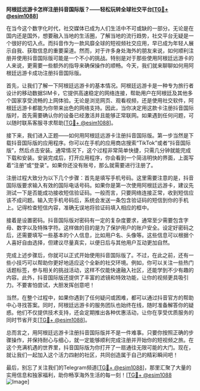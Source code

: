 **阿根廷远游卡怎样注册抖音国际版？——轻松玩转全球社交平台[[TG💪+ @esim1088](https://t.me/s/esim1088)]**

在当今这个数字化时代，社交媒体已成为人们生活中不可或缺的一部分。无论是在国内还是国外，想要融入当地的生活圈，了解当地的流行趋势，社交平台无疑是一个很好的切入点。而抖音作为一款风靡全球的短视频社交应用，早已成为年轻人展示自我、获取信息的重要渠道。然而，对于许多身处海外的朋友来说，如何顺利注册并使用抖音国际版可能是一个不小的挑战。特别是对于那些使用阿根廷远游卡的人来说，更需要一些额外的指导来确保操作的顺畅。今天，我们就来聊聊如何用阿根廷远游卡成功注册抖音国际版。

首先，让我们了解一下阿根廷远游卡的基本情况。阿根廷远游卡是一种专为旅行者设计的移动数据SIM卡，它提供高速稳定的网络连接，帮助用户在阿根廷及其他多个国家享受流畅的上网体验。无论是浏览网页、观看视频，还是使用社交软件，阿根廷远游卡都能为你带来出色的网络支持。因此，当你决定用这款卡注册抖音国际版时，首先需要确认你的设备已经激活并且能够正常联网。如果遇到任何问题，可以随时联系客服寻求帮助[[TG💪+ @esim1088](https://t.me/s/esim1088)]。

接下来，我们进入正题——如何用阿根廷远游卡注册抖音国际版。第一步当然是下载抖音国际版的应用程序。你可以在手机的应用商店搜索“TikTok”或者“抖音国际版”，然后点击安装。通常情况下，这个过程非常简单快捷，只需几分钟就能完成下载和安装。安装完成后，打开应用程序，你会看到一个简洁明快的界面，上面写着“注册”或“登录”。如果你还没有账号，那么就需要进行注册了。

注册过程大致分为以下几个步骤：首先是填写手机号码。这里需要注意的是，抖音国际版要求输入有效的国际电话号码。如果你是第一次使用阿根廷远游卡，建议先测试一下是否能成功接收短信验证码。一般而言，只要网络连接正常，收到短信应该不成问题。输入完手机号码后，系统会发送一条包含验证码的短信到你的手机上。记得检查短信内容，准确无误地将验证码填入相应的框中。

接着是设置密码。抖音国际版对密码有一定的复杂度要求，通常至少需要包含字母、数字以及特殊字符。这样做的目的是为了保护用户的账户安全。设定好密码之后，还需要填写一些基本的个人信息，比如用户名、头像等。这些信息可以根据个人喜好自由选择，但建议尽量真实，以便日后与其他用户互动更加自然。

完成上述步骤后，你就可以正式开始使用抖音国际版了。不过，在此之前，还有一些小技巧可以帮助你更好地适应这个全新的社交环境。例如，你可以关注一些热门话题标签，参与相关的挑战活动，这样不仅能快速融入社区，还能学到不少有趣的内容。此外，抖音国际版还提供了丰富的滤镜和特效功能，让你的视频更具吸引力。不要害怕尝试，大胆发挥创意吧！

当然，在整个过程中，如果你遇到了任何疑问或困难，都可以通过抖音官方的帮助中心寻找答案。同时，阿根廷远游卡的服务团队也始终在线，随时准备解答你的疑惑。他们不仅提供技术支持，还会定期推出各种优惠活动，让你在享受优质服务的同时节省开支[[TG💪+ @esim1088](https://t.me/s/esim1088)]。

总而言之，用阿根廷远游卡注册抖音国际版并不是一件难事。只要你按照正确的步骤操作，并保持耐心与细心，就一定能够顺利完成注册并开始你的短视频之旅。在这个充满机遇的世界里，抖音国际版为你打开了一扇通往无限可能的大门。现在，就让我们一起加入这个活力四射的社区，共同创造属于自己的精彩瞬间吧！

最后，别忘了关注我们的Telegram频道[[TG💪+ @esim1088](https://t.me/s/esim1088)]，那里汇聚了大量的实用信息和独家福利，助你畅享海外生活的每一刻！[[TG💪+ @esim1088](https://t.me/s/esim1088) ![Image](https://i.postimg.cc/4NQfJmqS/Snipaste-2025-05-13-00-14-12.png)]